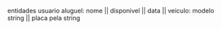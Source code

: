 

entidades usuario
aluguel: nome || disponivel || data ||
veiculo: modelo string || placa pela string

